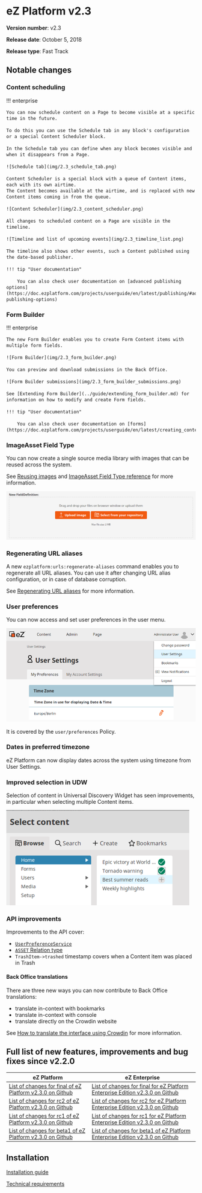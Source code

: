 # eZ Platform v2.3

**Version number**: v2.3

**Release date**: October 5, 2018

**Release type**: Fast Track

## Notable changes

### Content scheduling

!!! enterprise

    You can now schedule content on a Page to become visible at a specific time in the future.

    To do this you can use the Schedule tab in any block's configuration or a special Content Scheduler block.

    In the Schedule tab you can define when any block becomes visible and when it disappears from a Page.

    ![Schedule tab](img/2.3_schedule_tab.png)

    Content Scheduler is a special block with a queue of Content items, each with its own airtime.
    The Content becomes available at the airtime, and is replaced with new Content items coming in from the queue.

    ![Content Scheduler](img/2.3_content_scheduler.png)

    All changes to scheduled content on a Page are visible in the timeline.

    ![Timeline and list of upcoming events](img/2.3_timeline_list.png)

    The timeline also shows other events, such a Content published using the date-based publisher.

    !!! tip "User documentation"

        You can also check user documentation on [advanced publishing options](https://doc.ezplatform.com/projects/userguide/en/latest/publishing/#advanced-publishing-options)

### Form Builder

!!! enterprise

    The new Form Builder enables you to create Form Content items with multiple form fields.

    ![Form Builder](img/2.3_form_builder.png)

    You can preview and download submissions in the Back Office.

    ![Form Builder submissions](img/2.3_form_builder_submissions.png)

    See [Extending Form Builder](../guide/extending_form_builder.md) for information on how to modify and create Form fields.

    !!! tip "User documentation"

        You can also check user documentation on [forms](https://doc.ezplatform.com/projects/userguide/en/latest/creating_content_advanced/#forms)

### ImageAsset Field Type

You can now create a single source media library with images that can be reused across the system.

See [Reusing images](../guide/images.md#reusing-images) and [ImageAsset Field Type reference](../api/field_type_reference.md#imageasset-field-type) for more information.

![Set up multiple relations with image](img/2.3_image_asset.png)

### Regenerating URL aliases

A new `ezplatform:urls:regenerate-aliases` command enables you to regenerate all URL aliases.
You can use it after changing URL alias configuration, or in case of database corruption.

See [Regenerating URL aliases](../guide/url_management.md#regenerating-url-aliases) for more information.

### User preferences

You can now access and set user preferences in the user menu.

![User preferences screen with time zone settings](img/2.3_user_preferences.png)

It is covered by the `user/preferences` Policy.

### Dates in preferred timezone

eZ Platform can now display dates across the system using timezone from User Settings.

### Improved selection in UDW

Selection of content in Universal Discovery Widget has seen improvements,
in particular when selecting multiple Content items.

![Multiple selection on UDW](img/2.3_udw_selection.png)

### API improvements

Improvements to the API cover:

- [`UserPreferenceService`](https://github.com/ezsystems/ezpublish-kernel/blob/v7.3.2/eZ/Publish/API/Repository/UserPreferenceService.php)
- [`ASSET` Relation type](https://github.com/ezsystems/ezpublish-kernel/blob/v7.3.0-rc2/eZ/Publish/Core/REST/Client/Input/Parser/Relation.php#L84)
- `TrashItem->trashed` timestamp covers when a Content item was placed in Trash

#### Back Office translations

There are three new ways you can now contribute to Back Office translations:
- translate in-context with bookmarks
- translate in-context with console
- translate directly on the Crowdin website

See [How to translate the interface using Crowdin](../community_resources/translations.md#how-to-translate-the-interface-using-crowdin) for more information.

## Full list of new features, improvements and bug fixes since v2.2.0

| eZ Platform   | eZ Enterprise  |
|--------------|------------|
| [List of changes for final of eZ Platform v2.3.0 on Github](https://github.com/ezsystems/ezplatform/releases/tag/v2.3.0) | [List of changes for final for eZ Platform Enterprise Edition v2.3.0 on Github](https://github.com/ezsystems/ezplatform-ee/releases/tag/v2.3.0) |
| [List of changes for rc2 of eZ Platform v2.3.0 on Github](https://github.com/ezsystems/ezplatform/releases/tag/v2.3.0-rc2) | [List of changes for rc2 for eZ Platform Enterprise Edition v2.3.0 on Github](https://github.com/ezsystems/ezplatform-ee/releases/tag/v2.3.0-rc2) |
| [List of changes for rc1 of eZ Platform v2.3.0 on Github](https://github.com/ezsystems/ezplatform/releases/tag/v2.3.0-rc1) | [List of changes for rc1 for eZ Platform Enterprise Edition v2.3.0 on Github](https://github.com/ezsystems/ezplatform-ee/releases/tag/v2.3.0-rc1) |
| [List of changes for beta1 of eZ Platform v2.3.0 on Github](https://github.com/ezsystems/ezplatform/releases/tag/v2.3.0-beta1) | [List of changes for beta1 of eZ Platform Enterprise Edition v2.3.0 on Github](https://github.com/ezsystems/ezplatform-ee/releases/tag/v2.3.0-beta1) |

## Installation

[Installation guide](../getting_started/install_ez_platform.md)

[Technical requirements](../getting_started/requirements.md)
